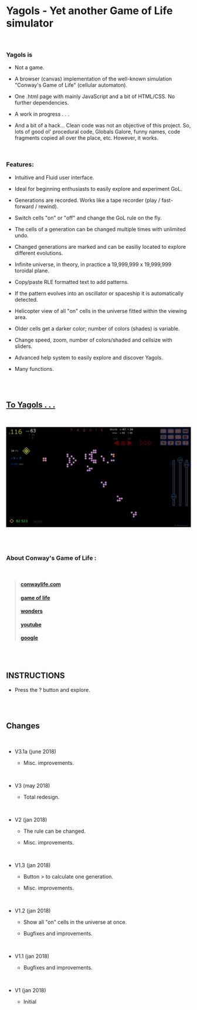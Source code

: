 # Yagols - Yet another Game of Life simulator

<br>

### Yagols is

  * Not a game.

  * A browser (canvas) implementation of the well-known simulation "Conway's Game of Life" (cellular automaton).
  
  * One .html page with mainly JavaScript and a bit of HTML/CSS. No further dependencies.
  
  * A work in progress . . .
  
  * And a bit of a hack... Clean code was not an objective of this project. So, lots of good ol' procedural
    code, Globals Galore, funny names, code fragments copied all over the place, etc. However, it works.

<br>

### Features:

  * Intuitive and Fluid user interface.
  
  * Ideal for beginning enthusiasts to easily explore and experiment GoL.

  * Generations are recorded. Works like a tape recorder (play / fast-forward / rewind).
  
  * Switch cells "on" or "off" and change the GoL rule on the fly.
  
  * The cells of a generation can be changed multiple times with unlimited undo.

  * Changed generations are marked and can be easiliy located to explore different evolutions.
  
  * Infinite universe, in theory, in practice a 19,999,999 x 19,999,999 toroidal plane.
  
  * Copy/paste RLE formatted text to add patterns.
  
  * If the pattern evolves into an oscillator or spaceship it is automatically detected.
  
  * Helicopter view of all "on" cells in the universe fitted within the viewing area.
  
  * Older cells get a darker color; number of colors (shades) is variable.
  
  * Change speed, zoom, number of colors/shaded and cellsize with sliders.
  
  * Advanced help system to easily explore and discover Yagols.
  
  * Many functions.

<br>
<br>

## [To Yagols . . .](http://erps.me/Yagols.html)

<br>

<p align="center">
  <img src="Screenshot.png"/>
</p>

<br> 
<br>

### About Conway's Game of Life :

<br>

>#### [conwaylife.com](http://www.conwaylife.com)
>#### [game of life](http://beltoforion.de/article.php?a=game_of_life)
>#### [wonders](http://www.math.com/students/wonders/life/life.html)
>#### [youtube](https://youtu.be/C2vgICfQawE)
>#### [google](https://www.google.nl/search?q=conway+game+of+life)

<br>
<br>

## INSTRUCTIONS

  * Press the ? button and explore.
    
<br>
<br>

## Changes

<br>

* V3.1a (june 2018)
  
  * Misc. improvements.

<br>

* V3 (may 2018)
  
  * Total redesign.

<br>

* V2 (jan 2018)
  
  * The rule can be changed.
  
  * Misc. improvements.

<br>

* V1.3 (jan 2018)
  
  * Button > to calculate one generation.
  
  * Misc. improvements.

<br>

* V1.2 (jan 2018)
  
  * Show all "on" cells in the universe at once.
  
  * Bugfixes and improvements.

<br>

* V1.1 (jan 2018)
  
  * Bugfixes and improvements.
  
<br>
  
* V1 (jan 2018)
  
  * Initial
